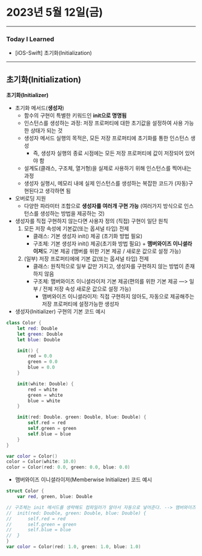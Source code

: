 # 2023년 5월 12일(금)

---

### Today I Learned 

- [iOS-Swift] 초기화(Initialization)

----

## 초기화(Initialization)

**초기화(Initializer)**

- 초기화 메서드(**생성자**)
  - 함수의 구현이 특별한 키워드인 **init으로 명명됨**
  - 인스턴스를 생성하는 과정: 저장 프로퍼티에 대한 초기값을 설정하여 사용 가능한 상태가 되는 것
  - 생성자 메서드 실행의 목적은, 모든 저장 프로퍼티에 초기화를 통한 인스턴스 생성
    - 즉, 생성자 실행의 종료 시점에는 모든 저장 프로퍼티에 값이 저장되어 있어야 함
  - 설계도(클래스, 구조체, 열거형)을 실제로 사용하기 위해 인스턴스를 찍어내는 과정
  - 생성자 실행시, 메모리 내에 실제 인스턴스를 생성하는 복잡한 코드가 (자동)구현된다고 생각하면 됨
- 오버로딩 지원
  - 다양한 파라미터 조합으로 **생성자를 여러개 구현 가능** (여러가지 방식으로 인스턴스를 생성하는 방법을 제공하는 것)
- 생성자를 직접 구현하지 않는다면 사용자 정의 (직접) 구현이 일단 원칙 
  1. 모든 저장 속성에 기본값(또는 옵셔널 타입) 전제
     - 클래스: 기본 생성자 init() 제공 (초기화 방법 필요)
     - 구조체: 기본 생성자 init() 제공(초기화 방법 필요) + **맴버와이즈 이니셜라이저**도 기본 제공 (맴버를 위한 기본 제공 / 새로운 값으로 설정 가능)
  2. (일부) 저장 프로퍼티에에 기본 값(또는 옵셔널 타입) 전제
     - 클래스: 원칙적으로 일부 값만 가지고, 생성자를 구현하지 않는 방법이 존재하지 않음
     - 구조체: 맴버와이즈 이니셜라이저 기본 제공(편의를 위한 기본 제공 —> 일부 / 전체 저장 속성 새로운 값으로 설정 가능)
       - 맴버와이즈 이니셜라이저: 직접 구현하지 않아도, 자동으로 제공해주는 저장 프로퍼티에 설정가능한 생성자
- 생성자(Initializer) 구현의 기본 코드 예시

```swift
class Color {
	let red: Double
	let green: Double
	let blue: Double

	init() { 
		red = 0.0
		green = 0.0
		blue = 0.0
	}

	init(white: Double) {
		red = white
		green = white 
		blue = white 
	}

	init(red: Double. green: Double, blue: Double) {
		self.red = red
		self.green = green 
		self.blue = blue
	}
}

var color = Color()
color = Color(white: 10.0)
color = Color(red: 0.0, green: 0.0, blue: 0.0)
```

- 맴버와이즈 이니셜라이저(Memberwise Initializer) 코드 예시

```swift
struct Color {
	var red, green, blue: Double 

// 구조체는 init 메서드를 생략해도 컴파일러가 알아서 자동으로 넣어준다. --> 맴버와이즈 이니셜라이저
//  init(red: Double, green: Double, blue: Double) {
//      self.red = red
//      self.green = green
//      self.blue = blue
//  }
}
var color = Color(red: 1.0, green: 1.0, blue: 1.0)
```

